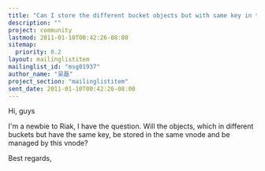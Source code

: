```yaml
---
title: "Can I store the different bucket objects but with same key in the	same place"
description: ""
project: community
lastmod: 2011-01-10T00:42:26-08:00
sitemap:
  priority: 0.2
layout: mailinglistitem
mailinglist_id: "msg01937"
author_name: "吴磊"
project_section: "mailinglistitem"
sent_date: 2011-01-10T00:42:26-08:00
---
```



Hi, guys

I'm a newbie to Riak, I have the question. Will the objects, which in
different buckets but have the same key, be stored in the same vnode
and be managed by this vnode?

Best regards,

